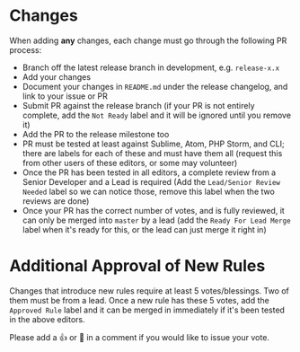 # Changes

When adding __any__ changes, each change must go through the following PR process:

- Branch off the latest release branch in development, e.g. `release-x.x`
- Add your changes
- Document your changes in `README.md` under the release changelog, and link to your issue or PR
- Submit PR against the release branch (if your PR is not entirely complete, add the `Not Ready` label and it will be ignored until you remove it)
- Add the PR to the release milestone too
- PR must be tested at least against Sublime, Atom, PHP Storm, and CLI; there are labels for each of these and must have them all (request this from other users of these editors, or some may volunteer)
- Once the PR has been tested in all editors, a complete review from a Senior Developer and a Lead is required (Add the `Lead/Senior Review Needed` label so we can notice those, remove this label when the two reviews are done)
- Once your PR has the correct number of votes, and is fully reviewed, it can only be merged into `master` by a lead (add the `Ready For Lead Merge` label when it's ready for this, or the lead can just merge it right in)

# Additional Approval of New Rules

Changes that introduce new rules require at least 5 votes/blessings. Two of them
must be from a lead. Once a new rule has these 5 votes, add the `Approved Rule`
label and it can be merged in immediately if it's been tested in the above
editors.

Please add a 👍 or 💯 in a comment if you would like to issue your vote.
